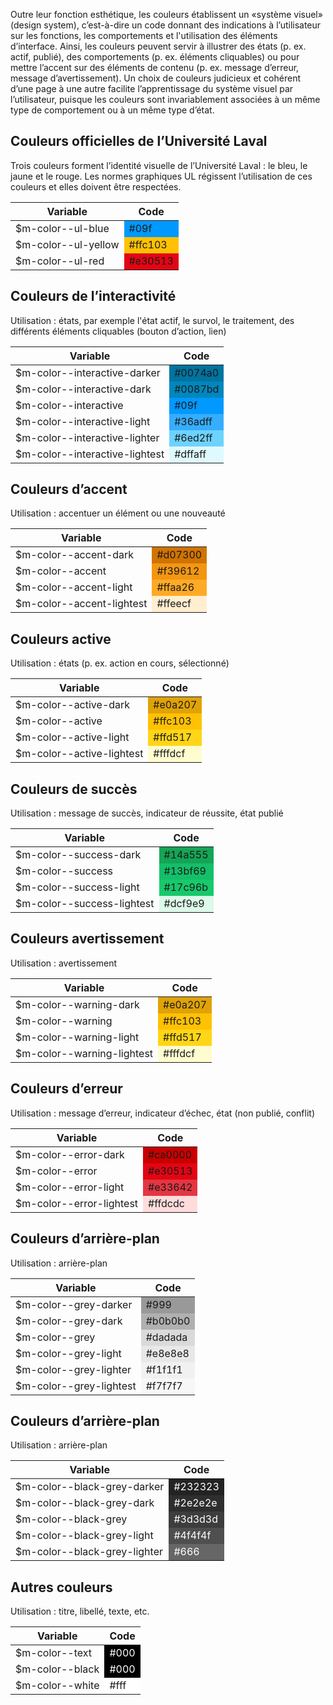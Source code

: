 Outre leur fonction esthétique, les couleurs établissent un «système visuel»  (design system), c’est-à-dire un code  donnant des indications à l’utilisateur sur les fonctions, les  comportements et l'utilisation des éléments d’interface. Ainsi, les couleurs peuvent servir à illustrer des états (p. ex. actif, publié), des comportements (p. ex. éléments cliquables) ou pour mettre l’accent sur des éléments de contenu (p. ex. message d’erreur, message d’avertissement). Un choix de couleurs judicieux et cohérent d’une page à une autre facilite l’apprentissage du système visuel par l’utilisateur, puisque les couleurs sont invariablement associées à un même type de comportement ou à un même type d’état.

## Couleurs officielles de l’Université Laval
Trois couleurs forment l’identité visuelle de l’Université Laval :  le bleu, le jaune et le rouge.  Les normes graphiques UL régissent l’utilisation de ces couleurs  et elles  doivent être respectées.

<table>
    <thead>
        <tr>
            <th>Variable</th>
            <th>Code</th>
        </tr>
    </thead>
    <tbody>
        <tr>
            <td>$m-color--ul-blue</td>
            <td style="background:#09f">#09f</td>
        </tr>
        <tr>
            <td>$m-color--ul-yellow</td>
            <td style="background:#ffc103">#ffc103</td>
        </tr>
        <tr>
            <td>$m-color--ul-red</td>
            <td style="background:#e30513">#e30513</td>
        </tr>
    </tbody>
</table>

## Couleurs de l’interactivité
Utilisation : états, par exemple l'état actif, le survol, le traitement, des différents éléments cliquables (bouton d’action, lien)

<table>
    <thead>
        <tr>
            <th>Variable</th>
            <th>Code</th>
        </tr>
    </thead>
    <tbody>
        <tr>
            <td>$m-color--interactive-darker</td>
            <td style="background:#0074a0">#0074a0</td>
        </tr>
        <tr>
            <td>$m-color--interactive-dark</td>
            <td style="background:#0087bd">#0087bd</td>
        </tr>
        <tr>
            <td>$m-color--interactive</td>
            <td style="background:#09f">#09f</td>
        </tr>
        <tr>
            <td>$m-color--interactive-light</td>
            <td style="background:#36adff">#36adff</td>
        </tr>
        <tr>
            <td>$m-color--interactive-lighter</td>
            <td style="background:#6ed2ff">#6ed2ff</td>
        </tr>
        <tr>
            <td>$m-color--interactive-lightest</td>
            <td style="background:#dffaff">#dffaff</td>
        </tr>
    </tbody>
</table>

## Couleurs d’accent
Utilisation : accentuer un élément ou une nouveauté

<table>
    <thead>
        <tr>
            <th>Variable</th>
            <th>Code</th>
        </tr>
    </thead>
    <tbody>
        <tr>
            <td>$m-color--accent-dark</td>
            <td style="background:#d07300">#d07300</td>
        </tr>
        <tr>
            <td>$m-color--accent</td>
            <td style="background:#f39612">#f39612</td>
        </tr>
        <tr>
            <td>$m-color--accent-light</td>
            <td style="background:#ffaa26">#ffaa26</td>
        </tr>
        <tr>
            <td>$m-color--accent-lightest</td>
            <td style="background:#ffeecf">#ffeecf</td>
        </tr>
    </tbody>
</table>

## Couleurs active
Utilisation :  états (p. ex. action en cours,  sélectionné)

<table>
    <thead>
        <tr>
            <th>Variable</th>
            <th>Code</th>
        </tr>
    </thead>
    <tbody>
        <tr>
            <td>$m-color--active-dark</td>
            <td style="background:#e0a207">#e0a207</td>
        </tr>
        <tr>
            <td>$m-color--active</td>
            <td style="background:#ffc103">#ffc103</td>
        </tr>
        <tr>
            <td>$m-color--active-light</td>
            <td style="background:#ffd517">#ffd517</td>
        </tr>
        <tr>
            <td>$m-color--active-lightest</td>
            <td style="background:#fffdcf">#fffdcf</td>
        </tr>
    </tbody>
</table>

## Couleurs de succès
Utilisation : message de succès, indicateur de réussite, état publié

<table>
    <thead>
        <tr>
            <th>Variable</th>
            <th>Code</th>
        </tr>
    </thead>
    <tbody>
        <tr>
            <td>$m-color--success-dark</td>
            <td style="background:#14a555">#14a555</td>
        </tr>
        <tr>
            <td>$m-color--success</td>
            <td style="background:#13bf69">#13bf69</td>
        </tr>
        <tr>
            <td>$m-color--success-light</td>
            <td style="background:#17c96b">#17c96b</td>
        </tr>
        <tr>
            <td>$m-color--success-lightest</td>
            <td style="background:#dcf9e9">#dcf9e9</td>
        </tr>
    </tbody>
</table>

## Couleurs avertissement
Utilisation : avertissement

<table>
    <thead>
        <tr>
            <th>Variable</th>
            <th>Code</th>
        </tr>
    </thead>
    <tbody>
        <tr>
            <td>$m-color--warning-dark</td>
            <td style="background:#e0a207">#e0a207</td>
        </tr>
        <tr>
            <td>$m-color--warning</td>
            <td style="background:#ffc103">#ffc103</td>
        </tr>
        <tr>
            <td>$m-color--warning-light</td>
            <td style="background:#ffd517">#ffd517</td>
        </tr>
        <tr>
            <td>$m-color--warning-lightest</td>
            <td style="background:#fffdcf">#fffdcf</td>
        </tr>
    </tbody>
</table>

## Couleurs d’erreur
Utilisation : message d’erreur, indicateur d’échec, état (non publié, conflit)

<table>
    <thead>
        <tr>
            <th>Variable</th>
            <th>Code</th>
        </tr>
    </thead>
    <tbody>
        <tr>
            <td>$m-color--error-dark</td>
            <td style="background:#ca0000">#ca0000</td>
        </tr>
        <tr>
            <td>$m-color--error</td>
            <td style="background:#e30513">#e30513</td>
        </tr>
        <tr>
            <td>$m-color--error-light</td>
            <td style="background:#e33642">#e33642</td>
        </tr>
        <tr>
            <td>$m-color--error-lightest</td>
            <td style="background:#ffdcdc">#ffdcdc</td>
        </tr>
    </tbody>
</table>

## Couleurs d’arrière-plan
Utilisation : arrière-plan

<table>
    <thead>
        <tr>
            <th>Variable</th>
            <th>Code</th>
        </tr>
    </thead>
    <tbody>
        <tr>
            <td>$m-color--grey-darker</td>
            <td style="background:#999">#999</td>
        </tr>
        <tr>
            <td>$m-color--grey-dark</td>
            <td style="background:#b0b0b0">#b0b0b0</td>
        </tr>
        <tr>
            <td>$m-color--grey</td>
            <td style="background:#dadada">#dadada</td>
        </tr>
        <tr>
            <td>$m-color--grey-light</td>
            <td style="background:#e8e8e8">#e8e8e8</td>
        </tr>
        <tr>
            <td>$m-color--grey-lighter</td>
            <td style="background:#f1f1f1">#f1f1f1</td>
        </tr>
        <tr>
            <td>$m-color--grey-lightest</td>
            <td style="background:#f7f7f7">#f7f7f7</td>
        </tr>
    </tbody>
</table>

## Couleurs d’arrière-plan
Utilisation : arrière-plan

<table>
    <thead>
        <tr>
            <th>Variable</th>
            <th>Code</th>
        </tr>
    </thead>
    <tbody>
        <tr>
            <td>$m-color--black-grey-darker</td>
            <td style="background:#232323; color:#fff">#232323</td>
        </tr>
        <tr>
            <td>$m-color--black-grey-dark</td>
            <td style="background:#2e2e2e; color:#fff">#2e2e2e</td>
        </tr>
        <tr>
            <td>$m-color--black-grey</td>
            <td style="background:#3d3d3d; color:#fff">#3d3d3d</td>
        </tr>
        <tr>
            <td>$m-color--black-grey-light</td>
            <td style="background:#4f4f4f; color:#fff">#4f4f4f</td>
        </tr>
        <tr>
            <td>$m-color--black-grey-lighter</td>
            <td style="background:#666; color:#fff">#666</td>
        </tr>
    </tbody>
</table>

## Autres couleurs
Utilisation : titre,  libellé, texte, etc.

<table>
    <thead>
        <tr>
            <th>Variable</th>
            <th>Code</th>
        </tr>
    </thead>
    <tbody>
        <tr>
            <td>$m-color--text</td>
            <td style="background:#000; color:#fff">#000</td>
        </tr>
        <tr>
            <td>$m-color--black</td>
            <td style="background:#000; color:#fff">#000</td>
        </tr>
        <tr>
            <td>$m-color--white</td>
            <td style="background:#fff">#fff</td>
        </tr>
    </tbody>
</table>